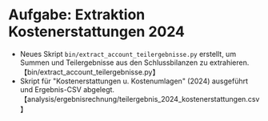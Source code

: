 # Aufgabe: Extraktion Kostenerstattungen 2024
- Neues Skript `bin/extract_account_teilergebnisse.py` erstellt, um Summen und Teilergebnisse aus den Schlussbilanzen zu extrahieren.【bin/extract_account_teilergebnisse.py】
- Skript für "Kostenerstattungen u. Kostenumlagen" (2024) ausgeführt und Ergebnis-CSV abgelegt.【analysis/ergebnisrechnung/teilergebnis_2024_kostenerstattungen.csv】

